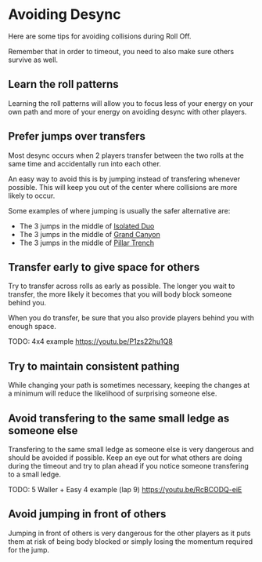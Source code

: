 # Avoiding Desync

Here are some tips for avoiding collisions during Roll Off.

Remember that in order to timeout, you need to also make sure others survive as well.

## Learn the roll patterns

Learning the roll patterns will allow you to focus less of your energy on your own path and more of your energy on avoiding desync with other players.

## Prefer jumps over transfers

Most desync occurs when 2 players transfer between the two rolls at the same time and accidentally run into each other.

An easy way to avoid this is by jumping instead of transfering whenever possible. This will keep you out of the center where collisions are more likely to occur.

Some examples of where jumping is usually the safer alternative are:

* The 3 jumps in the middle of [Isolated Duo](../rolls/isolated-duo.md)
* The 3 jumps in the middle of [Grand Canyon](../rolls/grand-canyon.md)
* The 3 jumps in the middle of [Pillar Trench](../rolls/pillar-trench.md)

## Transfer early to give space for others

Try to transfer across rolls as early as possible. The longer you wait to transfer, the more likely it becomes that you will body block someone behind you.

When you do transfer, be sure that you also provide players behind you with enough space.

TODO: 4x4 example <https://youtu.be/P1zs22hu1Q8>

## Try to maintain consistent pathing

While changing your path is sometimes necessary, keeping the changes at a minimum will reduce the likelihood of surprising someone else.

## Avoid transfering to the same small ledge as someone else

Transfering to the same small ledge as someone else is very dangerous and should be avoided if possible. Keep an eye out for what others are doing during the timeout and try to plan ahead if you notice someone transfering to a small ledge.

TODO: 5 Waller + Easy 4 example (lap 9) <https://youtu.be/RcBCODQ-eiE>

## Avoid jumping in front of others

Jumping in front of others is very dangerous for the other players as it puts them at risk of being body blocked or simply losing the momentum required for the jump.
